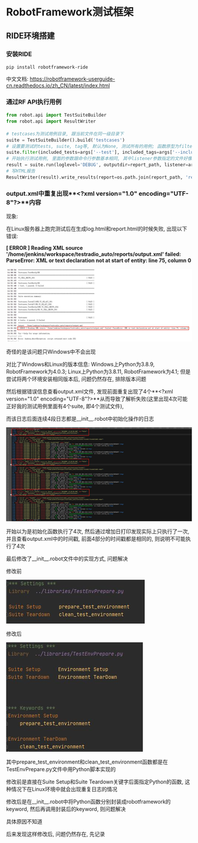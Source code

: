 # RobotFramework测试框架

## RIDE环境搭建

### 安装RIDE

```Shell
pip install robotframework-ride
```

中文文档:
https://robotframework-userguide-cn.readthedocs.io/zh_CN/latest/index.html










### 通过RF API执行用例

```Python
from robot.api import TestSuiteBuilder
from robot.api import ResultWriter

# testcases为测试用例目录, 跟当前文件在同一级目录下
suite = TestSuiteBuilder().build('testcases')
# 设置要测试的tests, suite, tag等, 默认为None, 测试所有的用例; 函数原型为filter(included_suites=None, included_tests=None, included_tags=None, excluded_tags=None)
suite.filter(included_tests=args['--test'], included_tags=args['--include'])
# 开始执行测试用例, 里面的参数跟命令行参数基本相同, 其中listener参数指定的文件好像需要用绝对路径; variable参数如果有多个的话, 需要用列表形式variable=[’VAR1:value1’, ’VAR2:value2’], 单个的话可以用字符串形式variable=’VAR:value’
result = suite.run(loglevel='DEBUG', outputdir=report_path, listener=args['--listener'], pythonpath=args['--pythonpath'], variable=args['--variable'])
# 写HTML报告
ResultWriter(result).write_results(report=os.path.join(report_path, 'report.html'), log=os.path.join(report_path, 'log.html'))
```

### output.xml中重复出现**\<?xml version="1.0" encoding="UTF-8"?\>**内容

现象:

在Linux服务器上跑完测试后在生成log.html和report.html的时候失败, 出现以下错误:

**\[ ERROR \] Reading XML source '/home/jenkins/workspace/testradio_auto/reports/output.xml' failed: ParseError: XML or text declaration not at start of entity: line 75, column 0**

![](images/RobotFramework/1.jpg)

奇怪的是该问题只Windows中不会出现

对比了Windows和Linux的版本信息: Windows上Python为3.8.9, RobotFramework为4.0.3; Linux上Python为3.8.11, RobotFramework为4.1; 但是尝试将两个环境安装相同版本后, 问题仍然存在, 排除版本问题

然后根据错误信息查看output.xml文件, 发现前面重复出现了4个**\<?xml version="1.0" encoding="UTF-8"?\>**从而导致了解析失败(这里出现4次可能正好我的测试用例里面有4个suite, 即4个测试文件), 

而该日志后面连续4段日志都是__init__.robot中初始化操作的日志

![](images/RobotFramework/2.jpg)

开始以为是初始化函数执行了4次, 然后通过增加日打印发现实际上只执行了一次, 并且查看output.xml中的时间戳, 前面4部分的时间戳都是相同的, 则说明不可能执行了4次

最后修改了__init__.robot文件中的实现方式, 问题解决

修改前

![](images/RobotFramework/3.jpg)

修改后

![](images/RobotFramework/4.jpg)

其中prepare_test_environment和clean_test_environment函数都是在TestEnvPrepare.py文件中用Python脚本实现的

修改前是直接在Suite Setup和Suite Teardown关键字后面指定Python的函数, 这种情况下在Linux环境中就会出现重复日志的情况

修改后是在__init__.robot中将Python函数分别封装成robotframework的keyword, 然后再调用封装后的keyword, 则问题解决

具体原因不知道

后来发现这样修改后, 问题仍然存在, 先记录
